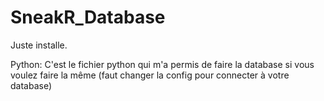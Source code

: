 # SneakR_Database

Juste installe.

Python:
C'est le fichier python qui m'a permis de faire la database si vous voulez faire la même
(faut changer la config pour connecter à votre database)
